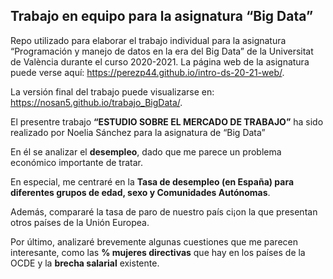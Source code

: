 Trabajo en equipo para la asignatura “Big Data”
-----------------------------------------------

Repo utilizado para elaborar el trabajo individual para la asignatura
“Programación y manejo de datos en la era del Big Data” de la
Universitat de València durante el curso 2020-2021. La página web de la
asignatura puede verse aquí:
<a href="https://perezp44.github.io/intro-ds-20-21-web/" class="uri">https://perezp44.github.io/intro-ds-20-21-web/</a>.

La versión final del trabajo puede visualizarse en:
<a href="https://nosan5.github.io/trabajo_BigData/" class="uri">https://nosan5.github.io/trabajo_BigData/</a>.

El presentre trabajo **“ESTUDIO SOBRE EL MERCADO DE TRABAJO”** ha sido
realizado por Noelia Sánchez para la asignatura de “Big Data”

En él se analizar el **desempleo**, dado que me parece un problema
económico importante de tratar.

En especial, me centraré en la **Tasa de desempleo (en España) para
diferentes grupos de edad, sexo y Comunidades Autónomas**.

Además, compararé la tasa de paro de nuestro país ci¡on la que presentan
otros países de la Unión Europea.

Por último, analizaré brevemente algunas cuestiones que me parecen
interesante, como las **% mujeres directivas** que hay en los países de
la OCDE y la **brecha salarial** existente.
